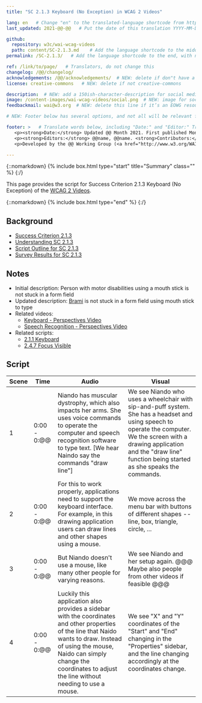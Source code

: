 ```yaml
---
title: "SC 2.1.3 Keyboard (No Exception) in WCAG 2 Videos"

lang: en   # Change "en" to the translated-language shortcode from https://www.iana.org/assignments/language-subtag-registry/language-subtag-registry
last_updated: 2021-@@-@@   # Put the date of this translation YYYY-MM-DD (with month in the middle)

github:
  repository: w3c/wai-wcag-videos
  path: content/SC-2.1.3.md    # Add the language shortcode to the middle of the filename, for example: content/index.fr.md
permalink: /SC-2.1.3/   # Add the language shortcode to the end, with no slash at end, for example: /link/to/page/fr

ref: /link/to/page/   # Translators, do not change this
changelog: /@@/changelog/
acknowledgements: /@@/acknowledgements/  # NEW: delete if don"t have a separate acknowledgements page. And delete it in the footer below.
license: creative-commons   # NEW: delete if not creative-commons

description:  # NEW: add a 150ish-character-description for social media   # translate the description
image: /content-images/wai-wcag-videos/social.png  # NEW: image for social media
feedbackmail: wai@w3.org  # NEW: delete this line if it’s an EOWG resource (the default is wai-eo-editors@w3.org)

# NEW: Footer below has several options, and not all will be relevant for specific pages. (Ask Shawn if questions.)

footer: >   # Translate words below, including "Date:" and "Editor:" Translate the Working Group name. Leave the Working Group acronym in English. Do *not* change the dates in the footer below.
   <p><strong>Date:</strong> Updated @@ Month 2021. First published Month 20@@. CHANGELOG.</p>
   <p><strong>Editors:</strong> @@name, @@name. <strong>Contributors:</strong> @@name, @@name, and <a href=”https://www.w3.org/groups/wg/@@wg/participants”>participants of the @@WG</a>. ACKNOWLEDGEMENTS lists contributors and credits.</p>
   <p>Developed by the @@ Working Group (<a href="http://www.w3.org/WAI/@@/">@@WG</a>). Developed as part of the <a href="https://www.w3.org/WAI/@@/">WAI-@@ project</a>, @@co-funded by the European Commission.</p>

---
```


{::nomarkdown}
{% include box.html type="start" title="Summary" class="" %}
{:/}

This page provides the script for Success Criterion 2.1.3 Keyboard (No Exception) of the [WCAG 2 Videos](https://wai-wcag-videos.netlify.app/overview/).

{::nomarkdown}
{% include box.html type="end" %}
{:/}

## Background

* [Success Criterion 2.1.3](https://www.w3.org/TR/WCAG22/#keyboard-no-exception)
* [Understanding SC 2.1.3](https://www.w3.org/WAI/WCAG22/Understanding/keyboard-no-exception.html)
* [Script Outline for SC 2.1.3](https://www.w3.org/WAI/EO/wiki/Video-Based_Resources/WCAG_Requirements#SC2-1-3)
* [Survey Results for SC 2.1.3](https://www.w3.org/2002/09/wbs/35532/Videos_WCAG_Squirrel/results#xSC213)

## Notes

* Initial description: Person with motor disabilities using a mouth stick is not stuck in a form field
* Updated description: [Brami](https://wai-wcag-videos.netlify.app/overview/#brami-he) is not stuck in a form field using mouth stick to type
* Related videos:
    * [Keyboard - Perspectives Video](https://www.w3.org/WAI/perspective-videos/keyboard/)
    * [Speech Recognition - Perspectives Video](https://www.w3.org/WAI/perspective-videos/voice/)
* Related scripts:
    * [2.1.1 Keyboard](https://wai-wcag-videos.netlify.app/sc-2.1.1/)
    * [2.4.7 Focus Visible](https://wai-wcag-videos.netlify.app/sc-2.4.7/)

## Script

| Scene | Time | Audio | Visual |
| ----- | ---- | ----- | ------ |
| 1 | 0:00 - 0:@@ | Niando has muscular dystrophy, which also impacts her arms. She uses voice commands to operate the computer and speech recognition software to type text. [We hear Naindo say the commands "draw line"] | We see Niando who uses a wheelchair with sip-and-puff system. She has a headset and using speech to operate the computer. We the screen with a drawing application and the "draw line" function being started as she speaks the commands. |
| 2 | 0:00 - 0:@@ | For this to work properly, applications need to support the keyboard interface. For example, in this drawing application users can draw lines and other shapes using a mouse. | We move across the menu bar with buttons of different shapes -- line, box, triangle, circle, ... |
| 3 | 0:00 - 0:@@ | But Niando doesn't use a mouse, like many other people for varying reasons. | We see Niando and her setup again. @@@ Maybe also people from other videos if feasible @@@ |
| 4 | 0:00 - 0:@@ | Luckily this application also provides a sidebar with the coordinates and other properties of the line that Naido wants to draw. Instead of using the mouse, Naido can simply change the coordinates to adjust the line without needing to use a mouse. | We see "X" and "Y" coordinates of the "Start" and "End" changing in the "Properties" sidebar, and the line changing accordingly at the coordinates change. |
